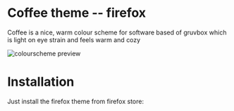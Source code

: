 # Coffee theme -- firefox

Coffee is a nice, warm colour scheme for software
based of gruvbox which is light on eye strain and feels
warm and cozy

![colourscheme preview](https://files.ari-web.xyz/files/github.com.coffee.firefox.jpg)

# Installation

Just install the firefox theme from firefox store:


